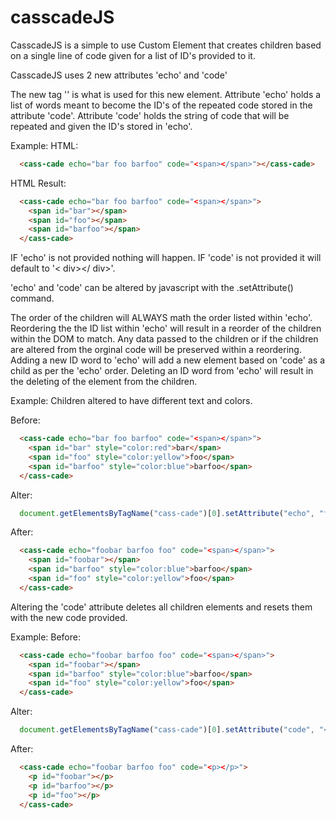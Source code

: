 # casscadeJS
CasscadeJS is a simple to use Custom Element that creates children based on a single line of code given for a list of ID's provided to it.

CasscadeJS uses 2 new attributes 'echo' and 'code'

The new tag '<cass-cade>' is what is used for this new element.
Attribute 'echo' holds a list of words meant to become the ID's of the repeated code stored in the attribute 'code'.
Attribute 'code' holds the string of code that will be repeated and given the ID's stored in 'echo'.

Example:
HTML:
```html
  <cass-cade echo="bar foo barfoo" code="<span></span>"></cass-cade>
```

HTML Result:
```html
  <cass-cade echo="bar foo barfoo" code="<span></span>">
    <span id="bar"></span>
    <span id="foo"></span>
    <span id="barfoo"></span>
  </cass-cade>
```

IF 'echo' is not provided nothing will happen.
IF 'code' is not provided it will default to '< div></ div>'.

'echo' and 'code' can be altered by javascript with the .setAttribute() command.

The order of the children will ALWAYS math the order listed within 'echo'.
Reordering the the ID list within 'echo' will result in a reorder of the children within the DOM to match.
Any data passed to the children or if the children are altered from the orginal code will be preserved within a reordering.
Adding a new ID word to 'echo' will add a new element based on 'code' as a child as per the 'echo' order.
Deleting an ID word from 'echo' will result in the deleting of the element from the children.

Example:
Children altered to have different text and colors.

Before:
```html
  <cass-cade echo="bar foo barfoo" code="<span></span>">
    <span id="bar" style="color:red">bar</span>
    <span id="foo" style="color:yellow">foo</span>
    <span id="barfoo" style="color:blue">barfoo</span>
  </cass-cade>
```

Alter:
```js
  document.getElementsByTagName("cass-cade")[0].setAttribute("echo", "foobar barfoo foo")
```

After:
```html
  <cass-cade echo="foobar barfoo foo" code="<span></span>">
    <span id="foobar"></span>
    <span id="barfoo" style="color:blue">barfoo</span>
    <span id="foo" style="color:yellow">foo</span>
  </cass-cade>
```

Altering the 'code' attribute deletes all children elements and resets them with the new code provided.

Example:
Before:
```html
  <cass-cade echo="foobar barfoo foo" code="<span></span>">
    <span id="foobar"></span>
    <span id="barfoo" style="color:blue">barfoo</span>
    <span id="foo" style="color:yellow">foo</span>
  </cass-cade>
```

Alter:
```javascript
  document.getElementsByTagName("cass-cade")[0].setAttribute("code", "<p></p>")
```

After:
```html
  <cass-cade echo="foobar barfoo foo" code="<p></p>">
    <p id="foobar"></p>
    <p id="barfoo"></p>
    <p id="foo"></p>
  </cass-cade>
```
